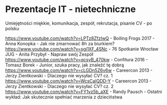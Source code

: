# Prezentacje IT - nietechniczne
Umiejętności miękkie, komunikacja, zespół, rekrutacja, pisanie CV - po polsku

https://www.youtube.com/watch?v=LPTz8ZfzIwQ - Boiling Frogs 2017 - Anna Konopka - Jak nie zmarnować 8h za biurkiem? <br>
https://www.youtube.com/watch?v=sgi1XF_4SNc - 76 Spotkanie Wrocław JUG - Anita Przybył - Napraw swój Zespół <br>
https://www.youtube.com/watch?v=qcsyB_470kw - Confitura 2016 - Tomasz Borek - Junior, szuka pracy, jak znaleźć tę dobrą <br>
https://www.youtube.com/watch?v=cLGDn5Z6v6w - Careercon 2013 - Jerzy Zientkowski - Dlaczego nie wysyłać CV? cz. 1<br>
https://www.youtube.com/watch?v=WcsCaIQDD-Y - Careercon 2013 - Jerzy Zientkowski - Dlaczego nie wysyłać CV? cz. 2<br>
https://www.youtube.com/watch?v=FY1vz5b_aXE - Randy Pausch - Ostatni wykład: Jak skutecznie spełniać marzenia z dzieciństwa<br>
